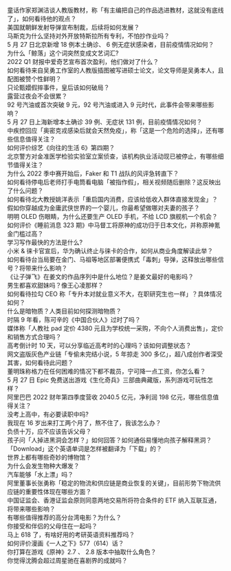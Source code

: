 童话作家郑渊洁谈人教版教材，称「有主编把自己的作品选进教材，这就没有底线了」，如何看待他的观点？  
美国就朝鲜发射导弹宣布制裁，后续将如何发展？  
马斯克为什么坚持对外开放特斯拉所有专利，不怕抄作业吗？  
5 月 27 日北京新增 18 例本土确诊、 6 例无症状感染者，目前疫情情况如何？  
为什么「鲸落」这个词突然变成文艺词汇?  
2022 Q1 财报中爱奇艺宣布首次盈利，他们做对了什么？  
如何看待来自吴勇工作室的人教版插图被写进硕士论文，论文导师是吴勇本人，且配图被赞个性鲜明？  
只论甄嬛假摔事件，皇后该如何破局？  
露营过夜会不会很累？  
92 号汽油或首次突破 9 元，92 号汽油或进入 9 元时代，此事件会带来哪些影响？  
5 月 27 日上海新增本土确诊 39 例、无症状 131 例，目前疫情情况如何？  
中疾控回应「奥密克戎感染后就会天然免疫」，称「这是一个危险的选择」，还有哪些信息值得关注？  
如何评价综艺《向往的生活 6》第四期？  
北京警方对金准医学检验实验室立案侦查，该机构执业活动现已被停止，有哪些细节值得关注？  
为什么 2022 季中赛开始后，Faker 和 T1 战队的风评急转直下？  
如何看待停电后老师打手电筒看电脑「被指作假」，相关视频随后删除？这反映出了什么问题？  
如何看待北大教授姚洋表示「重启国内消费，应该给低收入群体直接发现金」？  
假如你穿越成为金庸武侠世界的一个婴儿，你最希望做哪对夫妻的孩子？  
明明 OLED 伤眼睛，为什么还要生产 OLED 手机，不给 LCD 旗舰机一个机会？  
如何评价《睡前消息 323 期》中马督工将原神的成功归于日本文化，并称原神氪金门槛过高？  
学习写作最快的方法是什么?  
小米 & 徕卡官宣后，华为确认终止与徕卡的合作，如何从商业角度解读此举？  
如何看待台当局要在金门、马祖等地区部署便携式「毒刺」导弹，这释放出哪些信号？将带来什么影响？  
《让子弹飞》在姜文的作品序列中是什么地位？是姜文最好的电影吗？  
男生都喜欢甜妹吗？像王心凌那样？  
如何看待拉勾 CEO 称「专升本对就业意义不大，在职研究生也一样」？具体情况如何？  
什么是暗物质？人类目前如何探测暗物质？  
时隔 9 年看，陈可辛的《中国合伙人》过时了吗？  
媒体称「人教社 pad 定价 4380 元且为学校统一采购，不向个人消费出售」，定价和销售方式合理吗？  
高考倒计时 10 天，可以分享临近高考时的心理吗？该如何调整状态？  
网文盗版灰色产业链「专偷未完结小说，5 年掠走 300 多亿」，超八成创作者深受其害，如何看待此问题？  
董明珠称格力在任何困难的情况下都不裁员，宁可降一点工资，你怎么看？  
5 月 27 日 Epic 免费送出游戏《生化奇兵》三部曲典藏版，系列游戏可玩性怎样？  
阿里巴巴 2022 财年第四季度营收 2040.5 亿元，净利润 198 亿元，哪些信息值得关注？  
没考上高中，有必要读职中吗?  
我现在 16 岁出来打工两个月了，熬不住了，我该怎么办？  
负债十万，应不应该告诉父母？  
孩子问「人掉进黑洞会怎样？」如何回答？如何通俗易懂地向孩子解释黑洞？  
「Download」这个英语单词是怎样被翻译为「下载」的？  
世界上都有哪些奇妙的博物馆？  
为什么会发生物种大爆发？  
汽车能够「水上漂」吗？  
阿里董事长张勇称「稳定的物流和供应链是商业恢复的关键」，目前形势下物流供应链的重要性体现在哪些方面？  
中国证监会、香港证监会原则同意两地交易所将符合条件的 ETF 纳入互联互通，将带来哪些影响？  
有哪些值得推荐的高分台湾电影？为什么？  
你接受和伴侣的父母住在一起吗？  
马上 618 了，有啥好用的考研英语资料推荐吗？  
如何评价漫画《一人之下》577（614）话？  
你打算在游戏《原神》2.7 、 2.8 版本中抽取什么角色？  
你觉得沈腾会超过周星驰在喜剧界的成就吗？  
